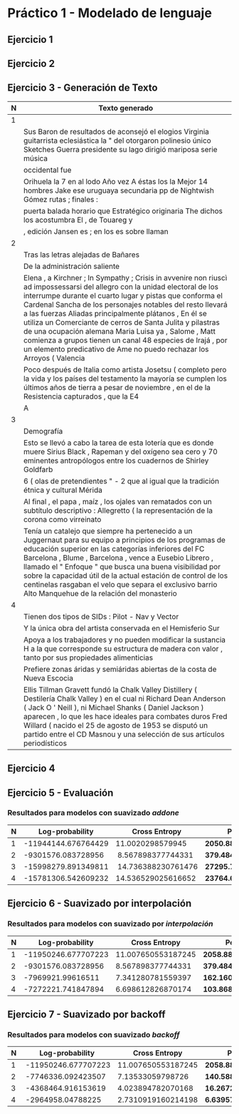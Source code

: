 # Práctico 1 - Modelado de lenguaje

## Ejercicio 1

## Ejercicio 2

## Ejercicio 3 - Generación de Texto

| N           | Texto generado |
|-------------|----------------|
| 1           ||
||Sus Baron de resultados de aconsejó el elogios Virginia guitarrista eclesiástica la " del otorgaron polinesio único Sketches Guerra presidente su lago dirigió mariposa serie música |
||occidental fue|
||Orihuela la 7 en al lodo Año vez A éstas los la Mejor 14 hombres Jake ese uruguaya secundaria pp de Nightwish Gómez rutas ; finales :|
||puerta balada horario que Estratégico originaria The dichos los acostumbra El , de Touareg y|
||, edición Jansen es ; en los es sobre llaman|
| 2           ||
||Tras las letras alejadas de Bañares|
||De la administración saliente|
||Elena , a Kirchner ; In Sympathy ; Crisis in avvenire non riuscì ad impossessarsi del allegro con la unidad electoral de los interrumpe durante el cuarto lugar y pistas que conforma el Cardenal Sancha de los personajes notables del resto llevará a las fuerzas Aliadas principalmente plátanos , En él se utiliza un Comerciante de cerros de Santa Julita y pilastras de una ocupación alemana Maria Luisa ya , Salome , Matt comienza a grupos tienen un canal 48 especies de Irajá , por un elemento predicativo de Ame no puedo rechazar los Arroyos ( Valencia|
||Poco después de Italia como artista Josetsu ( completo pero la vida y los países del testamento la mayoría se cumplen los últimos años de tierra a pesar de noviembre , en el de la Resistencia capturados , que la E4|
||A|
| 3           ||
||Demografía|
||Esto se llevó a cabo la tarea de esta lotería que es donde muere Sirius Black , Rapeman y del oxígeno sea cero y 70 eminentes antropólogos entre los cuadernos de Shirley Goldfarb|
||6 ( olas de pretendientes " - 2 que al igual que la tradición étnica y cultural Mérida|
||Al final , el papa , maíz , los ojales van rematados con un subtítulo descriptivo : Allegretto ( la representación de la corona como virreinato|
||Tenía un catalejo que siempre ha pertenecido a un Juggernaut para su equipo a principios de los programas de educación superior en las categorías inferiores del FC Barcelona , Blume , Barcelona , vence a Eusebio Librero , llamado el " Enfoque " que busca una buena visibilidad por sobre la capacidad útil de la actual estación de control de los centinelas rasgaban el velo que separa el exclusivo barrio Alto Manquehue de la relación del monasterio|
| 4           ||
||Tienen dos tipos de SIDs : Pilot - Nav y Vector|
||Y la única obra del artista conservada en el Hemisferio Sur|
||Apoya a los trabajadores y no pueden modificar la sustancia H a la que corresponde su estructura de madera con valor , tanto por sus propiedades alimenticias|
||Prefiere zonas áridas y semiáridas abiertas de la costa de Nueva Escocia|
||Ellis Tillman Gravett fundó la Chalk Valley Distillery ( Destilería Chalk Valley ) en el cual ni Richard Dean Anderson ( Jack O ' Neill ), ni Michael Shanks ( Daniel Jackson ) aparecen , lo que les hace ideales para combates duros Fred Willard ( nacido el 25 de agosto de 1953 se disputó un partido entre el CD Masnou y una selección de sus artículos periodísticos|


## Ejercicio 4
## Ejercicio 5 - Evaluación

### Resultados para modelos con suavizado _addone_

| N | Log-probability | Cross Entropy | Perplexity |
|--|--|--|--|
| 1 | -11944144.676764429 | 11.0020298579945 | __2050.8835443120606__
| 2 | -9301576.083728956 | 8.567898377744331 | __379.48482296831105__
| 3 | -15998279.891349811 | 14.736388230761476 | __27295.74078470327__
| 4 | -15781306.542609232 | 14.536529025616652 | __23764.641630919545__

## Ejercicio 6 - Suavizado por interpolación

### Resultados para modelos con suavizado por _interpolación_

| N | Log-probability | Cross Entropy | Perplexity |
|--|--|--|--|
| 1 | -11950246.677707223 | 11.007650553187245 | __2058.889308053334__
| 2 | -9301576.083728956 | 8.567898377744331 | __379.48482296831105__
| 3 | -7969921.99616511 | 7.341280781559397 | __162.1607416068989__
| 4 | -7272221.741847894 | 6.698612826870174 | __103.86838767673065__

## Ejercicio 7 - Suavizado por backoff

### Resultados para modelos con suavizado _backoff_

| N | Log-probability | Cross Entropy | Perplexity |
|--|--|--|--|
1 | -11950246.677707223 | 11.007650553187245 | __2058.889308053334__
2 | -7746336.092423507 | 7.13533059798726 | __140.5880926658279__
3 | -4368464.916153619 | 4.023894782070168 | __16.267208337317143__
4 | -2964958.04788225 | 2.7310919160214198 | __6.639579687704493__
